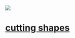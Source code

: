#

# ![](http://cphoto.asiae.co.kr/listimglink/6/2016052616253519450_1.jpg)

# [cutting shapes](http://cphoto.asiae.co.kr/listimglink/6/2016052616253519450_1.jpg)
